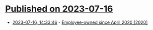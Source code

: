 # [Published on 2023-07-16](index.md)

* [2023-07-16, 14:33:46](https://lobste.rs/s/h2bmqf/employee_owned_since_april_2020_2020) - [Employee-owned since April 2020 [2020]](https://blog.testdouble.com/posts/2020-05-12-esop-owned/)
